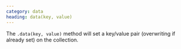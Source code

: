 ```yaml
---
category: data
heading: data(key, value)
---
```


The `.data(key, value)` method will set a key/value pair (overwriting if already set) on the collection.